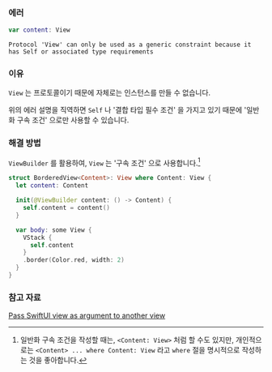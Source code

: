 
### 에러

```swift
var content: View
```

```
Protocol 'View' can only be used as a generic constraint because it has Self or associated type requirements
```

### 이유

`View` 는 프로토콜이기 때문에 자체로는 인스턴스를 만들 수 없습니다.

위의 에러 설명을 직역하면 `Self` 나 '결합 타입 필수 조건' 을 가지고 있기 때문에 '일반화 구속 조건' 으로만 사용할 수 있습니다.

### 해결 방법

`ViewBuilder` 를 활용하여, `View` 는 '구속 조건' 으로 사용합니다.[^generic-constraint]

```swift
struct BorderedView<Content>: View where Content: View {
  let content: Content

  init(@ViewBuilder content: () -> Content) {
    self.content = content()
  }

  var body: some View {
    VStack {
      self.content
    }
    .border(Color.red, width: 2)
  }
}
```

### 참고 자료

[Pass SwiftUI view as argument to another view](https://programmingwithswift.com/pass-swiftui-view-as-argument-to-another-view/)

[^generic-constraint]: 일반화 구속 조건을 작성할 때는, `<Content: View>` 처럼 할 수도 있지만, 개인적으로는 `<Content> ... where Content: View` 라고 `where` 절을 명시적으로 작성하는 것을 좋아합니다. 
